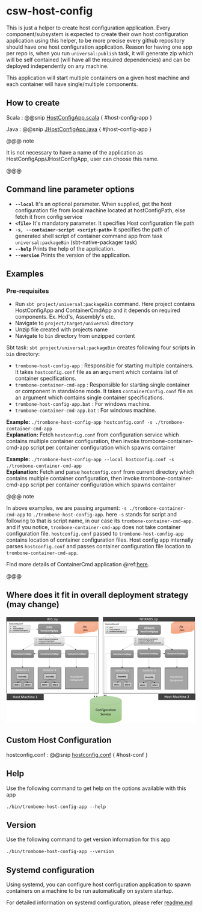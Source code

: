# csw-host-config

This is just a helper to create host configuration application. 
Every component/subsystem is expected to create their own host configuration application using this helper, 
to be more precise every github repository should have one host configuration application. 
Reason for having one app per repo is, when you run `universal:publish` task,
it will generate zip which will be self contained (will have all the required dependencies) and can be deployed independently on any machine.

This application will start multiple containers on a given host machine and each container will have single/multiple components.

## How to create
Scala
:   @@snip [HostConfigApp.scala](../../../../examples/src/main/scala/csw/framework/HostConfigApp.scala) { #host-config-app }

Java
:   @@snip [JHostConfigApp.java](../../../../examples/src/main/java/csw/framework/JHostConfigApp.java) { #jhost-config-app }

@@@ note

It is not necessary to have a name of the application as HostConfigApp/JHostConfigApp, user can choose this name.

@@@

## Command line parameter options

* **`--local`** It's an optional parameter. When supplied, get the host configuration file from local machine located at hostConfigPath, else fetch it from config service
* **`<file>`** It's mandatory parameter. It specifies Host configuration file path
* **`-s, --container-script <script-path>`** It specifies the path of generated shell script of container command app from task `universal:packageBin` (sbt-native-packager task)
* **`--help`** Prints the help of the application.
* **`--version`** Prints the version of the application.

## Examples

### Pre-requisites

* Run `sbt project/universal:packageBin` command. Here project contains HostConfigApp and ContainerCmdApp and it depends on required components. Ex. Hcd's, Assembly's etc.
* Navigate to `project/target/universal` directory
* Unzip file created with projects name
* Navigate to `bin` directory from unzipped content

Sbt task: `sbt project/universal:packageBin` creates following four scripts in `bin` directory:
 
* `trombone-host-config-app` : Responsible for starting multiple containers. It takes `hostconfig.conf` file as an argument which contains list of container specifications.
* `trombone-container-cmd-app` : Responsible for starting single container or component in standalone mode. It takes `containerConfig.conf` file as an argument which contains single container specifications.
* `trombone-host-config-app.bat` : For windows machine.
* `trombone-container-cmd-app.bat` : For windows machine.

**Example:** `./trombone-host-config-app hostconfig.conf -s ./trombone-container-cmd-app`  
**Explanation:** Fetch `hostconfig.conf` from configuration service which contains multiple container configuration, 
then invoke trombone-container-cmd-app script per container configuration which spawns container

**Example:** `./trombone-host-config-app --local hostconfig.conf -s ./trombone-container-cmd-app`  
**Explanation:** Fetch and parse `hostconfig.conf` from current directory which contains multiple container configuration, 
then invoke trombone-container-cmd-app script per container configuration which spawns container
 

@@@ note

In above examples, we are passing argument: `-s ./trombone-container-cmd-app` to `./trombone-host-config-app`. here `-s` stands for script and following to that is script name, in our case its `trombone-container-cmd-app`.
and if you notice, `trombone-container-cmd-app` does not take container configuration file.
`hostconfig.conf` passed to `trombone-host-config-app` contains location of container configuration files. Host config app internally parses `hostconfig.conf` and passes container configuration file
location to `trombone-container-cmd-app`.

Find more details of ContainerCmd application @ref:[here](../framework/deploying-components.md).

@@@

 
## Where does it fit in overall deployment strategy (may change)

![TMT_Deployment_Strategy](../images/hostconfig/tmt-deployment.png)
 
## Custom Host Configuration

hostconfig.conf
:   @@snip [hostconfig.conf](../../../../examples/src/main/resources/hostconfig.conf) { #host-conf }

## Help
Use the following command to get help on the options available with this app
  
`./bin/trombone-host-config-app --help`

## Version
Use the following command to get version information for this app
  
`./bin/trombone-host-config-app --version`


## Systemd configuration

Using systemd, you can configure host configuration application to spawn containers on a machine to be run automatically on system startup.

For detailed information on systemd configuration, please refer [readme.md](https://github.com/tmtsoftware/csw-prod/blob/master/tools/systemd/readme.md) 
